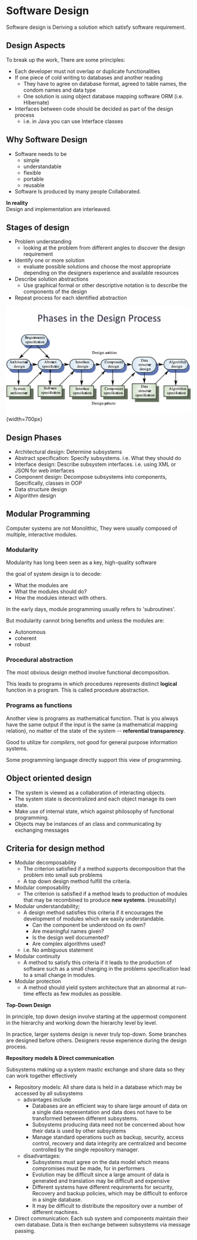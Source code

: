 # Software Design

Software design is Deriving a solution which satisfy software requirement.

## Design Aspects
To break up the work, There are some principles:

- Each developer must not overlap or duplicate functionalities
- If one piece of cold writing to databases and another reading
    - They have to agree on database format, agreed to table names, the condom names and data type
    - One solution is using object database mapping software ORM (i.e. Hibernate)
- Interfaces between code should be decided as part of the design process
  - i.e. in Java you can use Interface classes

## Why Software Design

- Software needs to be
    - simple
    - understandable
    - flexible
    - portable
    - reusable
- Software Is produced by many people Collaborated.


**In reality**  
Design and implementation are interleaved.

## Stages of design
- Problem understanding
    -  looking at the problem from different angles to discover the design requirement
- Identify one or more solution
    -  evaluate possible solutions and choose the most appropriate depending on the designers experience and available resources
- Describe solution abstractions
    - Use graphical formal or other descriptive notation is to describe the components of the design
- Repeat process for each identified abstraction

![alt text](resources/image37.png){width=700px}

## Design Phases

- Architectural design: Determine subsystems
- Abstract specification: Specify subsystems. i.e. What they should do
- Interface design: Describe subsystem interfaces. i.e. using XML or JSON for web interfaces
- Component design: Decompose subsystems into components, Specifically, classes in OOP
- Data structure design
- Algorithm design

## Modular Programming

Computer systems are not Monolithic, They were usually composed of multiple, interactive modules.

### Modularity

Modularity has long been seen as a key, high-quality software

the goal of system design is to decode:

- What the modules are
- What the modules should do?
- How the modules interact with others.

In the early days, module programming usually refers to 'subroutines'.

But modularity cannot bring benefits and unless the modules are:

- Autonomous
- coherent
- robust

### Procedural abstraction
The most obvious design method involve functional decomposition.

This leads to programs in which procedures represents distinct **logical** function in a program. This is called procedure abstraction.

### Programs as functions
Another view is programs as mathematical function. That is you always have the same output if the input is the same (a mathematical mapping relation), no matter of the state of the system -- **referential transparency**. 

Good to utilize for *compilers*, not good for general purpose information systems.

Some programming language directly support this view of programming.

## Object oriented design
- The system is viewed as a collaboration of interacting objects.
- The system state is decentralized and each object manage its own state.
- Make use of internal state, which against philosophy of functional programming.
- Objects may be instances of an class and communicating by exchanging messages

## Criteria for design method
- Modular decomposability
    - The criterion satisfied if a method supports decomposition that the problem into small sub problems
    - A top down design method fulfill the criteria.
- Modular composability
    - The criterion is satisfied if a method leads to production of modules that may be recombined to produce **new systems**. (reusability)
- Modular understandability;
    - A design method satisfies this criteria if it encourages the development of modules which are easily understandable.
      - Can the component be understood on its own?
      - Are meaningful names given?
      - Is the design well documented?
      - Are complex algorithms used?
    - i.e. No ambiguous statement
- Modular continuity
    - A method to satisfy this criteria if it leads to the production of software such as a small changing in the problems specification lead to a small change in modules.
- Modular protection 
    - A method should yield system architecture that an abnormal at run-time effects as few modules as possible. 

**Top-Down Design**

In principle, top down design involve starting at the uppermost component in the hierarchy and working down the hierarchy level by level.

In practice, larger systems design is never truly top-down. Some branches are designed before others. Designers reuse experience during the design process.

**Repository models & Direct communication** 

Subsystems making up a system mastic exchange and share data so they can work together effectively

- Repository models: All share data is held in a database which may be accessed by all subsystems
    - advantages include
        - Databases are an efficient way to share large amount of data on a single data representation and data does not have to be transformed between different subsystems.
        - Subsystems producing data need not be concerned about how their data is used by other subsystems
        - Manage standard operations such as backup, security, access control, recovery and data integrity are centralized and become controlled by the single repository manager.
    - disadvantages:
        - Subsystems must agree on the data model which means compromises must be made, for in performers
        - Evolution may be difficult since a large amount of data is generated and translation may be difficult and expensive
        - Different systems have different requirements for security, Recovery and backup policies, which may be difficult to enforce in a single database.
        - It may be difficult to distribute the repository over a number of different machines.
- Direct communication: Each sub system and components maintain their own database. Data is then exchange between subsystems via message passing.